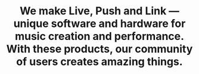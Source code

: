 ---
    title: "We make Live, Push and Link — unique software and hardware for music creation and performance. With these products, our community of users creates amazing things."
    detail: "Ableton was founded in 1999 and released the first version of Live in 2001. Our products are used by a community of dedicated musicians, sound designers, and artists from across the world."
---